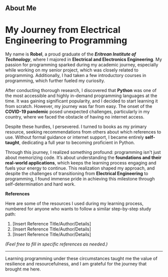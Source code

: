 ## About Me 

# My Journey from Electrical Engineering to Programming

My name is **Robel**, a proud graduate of the **_Eritrean Institute of Technology_**, where I majored in **Electrical and Electronics Engineering**. My passion for programming sparked during my academic journey, especially while working on my senior project, which was closely related to programming. Additionally, I had taken a few introductory courses in programming, which further fueled my curiosity.

After conducting thorough research, I discovered that **Python** was one of the most accessible and highly in-demand programming languages at the time. It was gaining significant popularity, and I decided to start learning it from scratch. However, my journey was far from easy. The onset of the **COVID-19 pandemic** posed unexpected challenges, particularly in my country, where we faced the obstacle of having no internet access.

Despite these hurdles, I persevered. I turned to books as my primary resource, seeking recommendations from others about which references to use. Without formal guidance or internet support, I became entirely **self-taught**, dedicating a full year to becoming proficient in Python.

Through this journey, I realized something profound: programming isn't just about memorizing code. It’s about understanding the **foundations and their real-world applications**, which keeps the learning process engaging and fuels your energy to continue. This realization shaped my approach, and despite the challenges of transitioning from **Electrical Engineering** to programming, I found immense pride in achieving this milestone through self-determination and hard work.

**References**

Here are some of the resources I used during my learning process, numbered for anyone who wants to follow a similar step-by-step study path:

1. [Insert Reference Title/Author/Details]
2. [Insert Reference Title/Author/Details]
3. [Insert Reference Title/Author/Details]

_(Feel free to fill in specific references as needed.)_

---

Learning programming under these circumstances taught me the value of resilience and resourcefulness, and I am grateful for the journey that brought me here.
